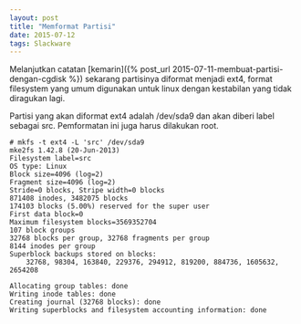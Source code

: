 ```yaml
---
layout: post
title: "Memformat Partisi"
date: 2015-07-12
tags: Slackware
---
```

Melanjutkan catatan [kemarin]({% post_url 2015-07-11-membuat-partisi-dengan-cgdisk %}) sekarang partisinya diformat menjadi ext4, format filesystem yang umum digunakan untuk linux dengan kestabilan yang tidak diragukan lagi.

Partisi yang akan diformat ext4 adalah /dev/sda9 dan akan diberi label sebagai src. Pemformatan ini juga harus dilakukan root.
```
# mkfs -t ext4 -L 'src' /dev/sda9
mke2fs 1.42.8 (20-Jun-2013)
Filesystem label=src
OS type: Linux
Block size=4096 (log=2)
Fragment size=4096 (log=2)
Stride=0 blocks, Stripe width=0 blocks
871408 inodes, 3482075 blocks
174103 blocks (5.00%) reserved for the super user
First data block=0
Maximum filesystem blocks=3569352704
107 block groups
32768 blocks per group, 32768 fragments per group
8144 inodes per group
Superblock backups stored on blocks: 
	32768, 98304, 163840, 229376, 294912, 819200, 884736, 1605632, 2654208

Allocating group tables: done                            
Writing inode tables: done                            
Creating journal (32768 blocks): done
Writing superblocks and filesystem accounting information: done   

```
